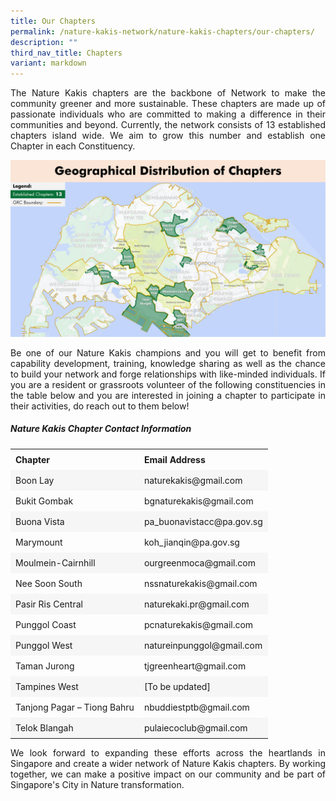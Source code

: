 ```yaml
---
title: Our Chapters
permalink: /nature-kakis-network/nature-kakis-chapters/our-chapters/
description: ""
third_nav_title: Chapters
variant: markdown
---
```

<section>
<p align="justify">The Nature Kakis chapters are the backbone of Network to make the community greener and more sustainable. These chapters are made up of passionate individuals who are committed to making a difference in their communities and beyond. Currently, the network consists of 13 established chapters island wide. We aim to grow this number and establish one Chapter in each Constituency.<br></p>
	
<img src="/images/Maps/nk%20map%20new.PNG">
	
<p align="justify">Be one of our Nature Kakis champions and you will get to benefit from capability development, training, knowledge sharing as well as the chance to build your network and forge relationships with like-minded individuals. If you are a resident or grassroots volunteer of the following constituencies in the table below and you are interested in joining a chapter to participate in their activities, do reach out to them below!<br></p>

 <style> table { border-collapse: collapse; width: 100%; } th, td { text-align: left; padding: 8px; } tr:nth-child(even) { background-color: #F6F6F6; } tr:hover {background-color: #FCDA3E;} </style>  

<h5>Nature Kakis Chapter Contact Information</h5>

<table style="width:100%">
  <tbody>
		<tr>
			<td><b>Chapter<b></b></b></td>
			<td><b>Email Address<b></b></b></td>
		</tr>
		<tr>
			<td>Boon Lay</td>
			<td>naturekakis@gmail.com</td>
		</tr>
				<tr>
			<td>Bukit Gombak</td>
			<td>bgnaturekakis@gmail.com</td>
		</tr>
			<tr>
			<td>Buona Vista</td>
			<td>pa_buonavistacc@pa.gov.sg</td>
		</tr>
			 <tr>
			<td>Marymount</td>
			<td>koh_jianqin@pa.gov.sg</td>
		</tr>
				<tr>
			<td>Moulmein-Cairnhill</td>
			<td>ourgreenmoca@gmail.com</td>
		</tr>
				 <tr>
			<td>Nee Soon South</td>
			<td>nssnaturekakis@gmail.com</td>
		</tr>
			 <tr>
			<td>Pasir Ris Central</td>
			<td>naturekaki.pr@gmail.com</td>
		</tr>
			<tr>
			<td>Punggol Coast</td>
			<td>pcnaturekakis@gmail.com</td>
		</tr>
			 <tr>
			<td>Punggol West</td>
			<td>natureinpunggol@gmail.com</td>
		</tr>
			 <tr>
			<td>Taman Jurong</td>
			<td>tjgreenheart@gmail.com</td>
		</tr>
			 <tr>
			<td>Tampines West</td>
			<td>[To be updated]</td>
		</tr>
			<tr>
			<td>Tanjong Pagar – Tiong Bahru</td>
			<td>nbuddiestptb@gmail.com</td>
		</tr>
			<tr>
			<td>Telok Blangah</td>
			<td>pulaiecoclub@gmail.com</td>
		</tr>
	</tbody>
</table>	

<p align="justify">We look forward to expanding these efforts across the heartlands in Singapore and create a wider network of Nature Kakis chapters. By working together, we can make a positive impact on our community and be part of Singapore's City in Nature transformation. </p>
</section>